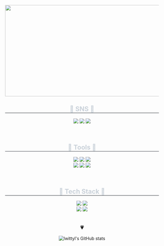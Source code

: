 <img src="https://postfiles.pstatic.net/MjAyNDAyMDhfMTMz/MDAxNzA3MzI1MjMxNTkx.KAf2iCjMG9bNdWEj2_LyjVb9vlKwwWMyLWNypoihHnAg.r5WHaWzPuLD3I_SmaMb1QKyi2fJ4OJ58BEXHT7h5O5gg.JPEG.mercury0502/tulip_wallpaper_mobile.jpg?type=w966" width="1000" height="300">
<br>
<div align="center">
    <h2 style="border-bottom: 1px solid #21262d; color: #c9d1d9;">🐤 SNS 🐤</h2>
    <div align="center">
      <a href="https://0witty0.tistory.com/" target="_blank"><img src="https://img.shields.io/badge/Tistory-ffdddd?style=flat-square&logo=Tistory&logoColor=white"/></a>
      <a href="https://www.instagram.com/_witty._0/" target="_blank"><img src="https://img.shields.io/badge/Instagram-ffe5dd?style=flat-square&logo=Instagram&logoColor=white"/></a>
      <a href="mailto:mercury0502@dgu.ac.kr"><img src="https://img.shields.io/badge/Gmail-ffeedd?style=flat-square&logo=Gmail&logoColor=white&link=mercury0502@dgu.ac.kr"/></a>
<br>
<br>
<br>
<div align="center">
    <h2 style="border-bottom: 1px solid #21262d; color: #c9d1d9;">🍒 Tools 🍒</h2>
    <div align="center">
      <img src="https://img.shields.io/badge/Notion-fff6dd?style=flat-square&logo=notion&logoColor=white"/></a>
      <img src="https://img.shields.io/badge/Slack-f6ffdd?style=flat-square&logo=slack&logoColor=white"/></a>
      <img src="https://img.shields.io/badge/Discord-eeffdd?style=flat-square&logo=discord&logoColor=white"/></a>
      <br>  
      <img src="https://img.shields.io/badge/Git-ddf6ff?style=flat-square&logo=Git&logoColor=white"/></a>
      <img src="https://img.shields.io/badge/Github-ddeeff?style=flat-square&logo=Github&logoColor=white"/></a>
      <img src="https://img.shields.io/badge/VSCode-dde5ff?style=flat-square&logo=visualstudiocode&logoColor=white"/></a>
    </div>
<br>
<br>
<div align="center">
    <h2 style="border-bottom: 1px solid #21262d; color: #c9d1d9;">🍊 Tech Stack 🍊</h2>
    <div align="center">
      <img src="https://img.shields.io/badge/Python-ddddff?style=flat-square&logo=Python&logoColor=white"/></a>
      <img src="https://img.shields.io/badge/C++-e5ddff?style=flat-square&logo=C++&logoColor=white"/></a>
      <br>
      <img src="https://img.shields.io/badge/Java-eeddff?style=flat-square&logo=Java&logoColor=white"/></a>
      <img src="https://img.shields.io/badge/C-f6ddff?style=flat-square&logo=C&logoColor=white"/></a>
      </div>
<br>
<h3 align="center">💗 </h3>

![lwittyl's GitHub stats](https://github-readme-stats.vercel.app/api?username=lwittyl&hide=contribs,prs&show_icons=true&theme=shadowred)

</div>

